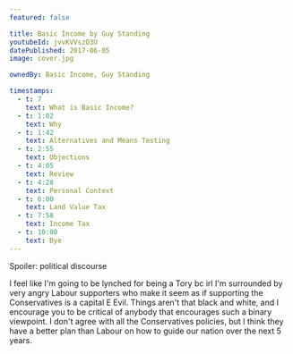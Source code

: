 ```yaml
---
featured: false

title: Basic Income by Guy Standing
youtubeId: jvvKVVszO3U
datePublished: 2017-06-05
image: cover.jpg

ownedBy: Basic Income, Guy Standing

timestamps:
  - t: 7
    text: What is Basic Income?
  - t: 1:02
    text: Why
  - t: 1:42
    text: Alternatives and Means Testing
  - t: 2:55
    text: Objections
  - t: 4:05
    text: Review
  - t: 4:28
    text: Personal Context
  - t: 6:00
    text: Land Value Tax
  - t: 7:58
    text: Income Tax
  - t: 10:00
    text: Bye
---
```


Spoiler: political discourse

I feel like I'm going to be lynched for being a Tory bc irl I'm surrounded by very angry Labour supporters who make it seem as if supporting the Conservatives is a capital E Evil. Things aren't that black and white, and I encourage you to be critical of anybody that encourages such a binary viewpoint. I don't agree with all the Conservatives policies, but I think they have a better plan than Labour on how to guide our nation over the next 5 years.
